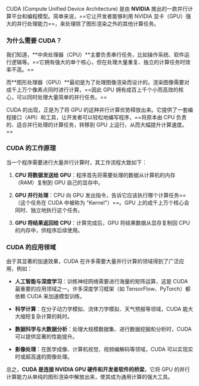 CUDA (Compute Unified Device Architecture) 是由 **NVIDIA** 推出的一款并行计算平台和编程模型。简单来说，==它让开发者能够利用 NVIDIA 显卡（GPU）强大的并行处理能力==，来处理除了图形渲染之外的其他计算任务。

### 为什么需要 CUDA？

我们知道，**中央处理器（CPU）**主要负责串行任务，比如操作系统、软件运行逻辑等。==它拥有强大的单个核心，但在处理大量重复、独立的计算任务时效率不高。==

而**图形处理器（GPU）**最初是为了处理图像渲染而设计的。渲染图像需要对成千上万个像素点同时进行计算，==因此 GPU 拥有成百上千个小而高效的核心，可以同时处理大量简单的并行任务。==

CUDA 的出现，正是为了将 GPU 的这种并行计算优势释放出来。它提供了一套编程接口（API）和工具，让开发者可以轻松地编写程序，==将原本由 CPU 负责的、适合并行处理的计算任务，转移到 GPU 上运行，从而大幅提升计算速度。==

### CUDA 的工作原理

当一个程序需要进行大量并行计算时，其工作流程大致如下：

1. **CPU 将数据发送给 GPU**：程序首先将需要处理的数据从计算机的内存（RAM）复制到 GPU 自己的显存中。
    
2. **GPU 并行处理**：CPU 向 GPU 发出指令，告诉它应该执行哪个计算任务==（这个任务在 CUDA 中被称为 "Kernel"）==。GPU 上的成千上万个核心会同时、独立地执行这个任务。
    
3. **GPU 将结果返回给 CPU**：计算完成后，GPU 将结果数据从显存复制回 CPU 的内存中，供程序后续使用。

### CUDA 的应用领域

由于其显著的加速效果，CUDA 在许多需要大量并行计算的领域得到了广泛应用，例如：

- **人工智能与深度学习**：训练神经网络需要进行海量的矩阵运算，这是 CUDA 最重要的应用领域之一。许多深度学习框架（如 TensorFlow、PyTorch）都依赖 CUDA 来加速模型训练。
    
- **科学计算**：在分子动力学模拟、流体力学模拟、天气预报等领域，CUDA 能大大缩短复杂计算的耗时。
    
- **数据科学与大数据分析**：处理大规模数据集、进行数据挖掘和分析时，CUDA 可以提供显著的性能提升。
    
- **影像处理**：在医学成像、计算机视觉、视频编解码等领域，CUDA 可以实现实时或超高速的图像处理。
    

总之，**CUDA 是连接 NVIDIA GPU 硬件和开发者软件的桥梁**，它将 GPU 的并行计算能力从单纯的图形渲染中解放出来，使其成为通用计算的强大工具。